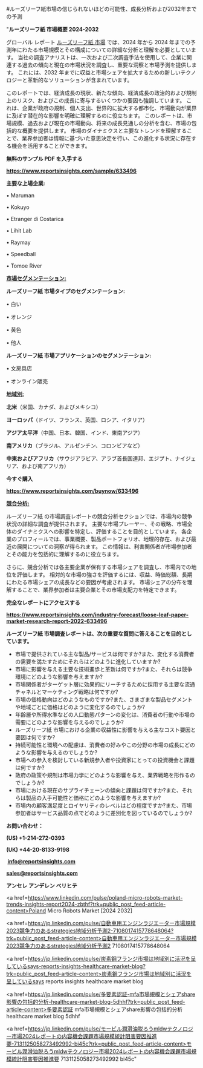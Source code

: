 #ルーズリーフ紙市場の信じられないほどの可能性、成長分析および2032年までの予測

"<strong>ルーズリーフ紙 市場概要 2024-2032</strong>

グローバル レポート <a href=https://www.reportsinsights.com/sample/633496>ルーズリーフ紙 市場</a> では、2024 年から 2024 年までの予測年にわたる市場規模とその構成についての詳細な分析と理解を必要としています。 当社の調査アナリストは、一次および二次調査手法を使用して、企業に関連する過去の傾向と現在の市場状況を調査し、重要な洞察と市場予測を提供します。 これには、2032 年までに収益と市場シェアを拡大​​するための新しいテクノロジーと革新的なソリューションが含まれています。

このレポートでは、経済成長の現状、新たな傾向、経済成長の政治的および規制上のリスク、およびこの成長に寄与するいくつかの要因も強調しています。 これは、企業が政府の規制、個人支出、世界的に拡大する都市化、市場動向が業界に及ぼす潜在的な影響を明確に理解するのに役立ちます。 このレポートは、市場規模、過去および現在の市場動向、将来の成長見通しの分析を含む、市場の包括的な概要を提供します。 市場のダイナミクスと主要なトレンドを理解することで、業界参加者は情報に基づいた意思決定を行い、この進化する状況に存在する機会を活用することができます。

<strong><b>無料のサンプル PDF を入手する</b></strong>

<a href=https://www.reportsinsights.com/sample/633496><strong><u>https://www.reportsinsights.com/sample/633496</u></strong></a>

<strong>主要な上場企業:</strong>

• Maruman

• Kokuyo

• Etranger di Costarica

• Lihit Lab

• Raymay

• Speedball

• Tomoe River

<strong><u>市場セグメンテーション</u></strong><strong><u>:</u></strong>

<strong>ルーズリーフ紙 市場タイプのセグメンテーション:</strong>

• 白い

• オレンジ

• 黄色

• 他人

<strong>ルーズリーフ紙 市場アプリケーションのセグメンテーション:</strong>

• 文房具店

• オンライン販売

<strong><u>地域別</u></strong><strong><u>:</u></strong>

<strong>北米</strong>（米国、カナダ、およびメキシコ）

<strong>ヨーロッパ</strong>（ドイツ、フランス、英国、ロシア、イタリア）

<strong>アジア太平洋</strong>（中国、日本、韓国、インド、東南アジア）

<strong>南アメリカ</strong>（ブラジル、アルゼンチン、コロンビアなど）

<strong>中東およびアフリカ</strong>（サウジアラビア、アラブ首長国連邦、エジプト、ナイジェリア、および南アフリカ）

<strong>今すぐ購入</strong>

<a href=https://www.reportsinsights.com/buynow/633496><strong><u>https://www.reportsinsights.com/buynow/633496</u></strong></a>

<strong><u>競合分析:</u></strong>

ルーズリーフ紙 の市場調査レポートの競合分析セクションでは、市場内の競争状況の詳細な調査が提供されます。 主要な市場プレーヤー、その戦略、市場全体のダイナミクスへの影響を特定し、評価することを目的としています。 各企業のプロフィールでは、事業概要、製品ポートフォリオ、地理的存在、および最近の展開についての洞察が得られます。 この情報は、利害関係者が市場参加者とその能力を包括的に理解するのに役立ちます。

さらに、競合分析では各主要企業が保有する市場シェアを調査し、市場内での地位を評価します。 相対的な市場の強さを評価するには、収益、時価総額、長期にわたる市場シェアの成長などの要因が考慮されます。 市場シェアの分布を理解することで、業界参加者は主要企業とその市場支配力を特定できます。

<strong>完全なレポートにアクセスする</strong>

<a href=https://www.reportsinsights.com/industry-forecast/loose-leaf-paper-market-research-report-2022-633496><strong><u><b>https://www.reportsinsights.com/industry-forecast/loose-leaf-paper-market-research-report-2022-633496</b></u></strong></a>

<strong><b>ルーズリーフ紙 市場調査レポートは、次の重要な質問に答えることを目的としています。</b></strong>
<ul>
  <li>市場で提供されている主な製品/サービスは何ですか?また、変化する消費者の需要を満たすためにそれらはどのように進化していますか?</li>
  <li>市場に影響を与える主要な技術進歩と革新は何ですか?また、それらは競争環境にどのような影響を与えますか?</li>
  <li>市場関係者がターゲット層に効果的にリーチするために採用する主要な流通チャネルとマーケティング戦略は何ですか?</li>
  <li>市場の価格動向はどのようなものですか?また、さまざまな製品セグメントや地域ごとに価格はどのように変化するのでしょうか?</li>
  <li>年齢層や所得水準などの人口動態パターンの変化は、消費者の行動や市場の需要にどのような影響を与えるのでしょうか?</li>
  <li>ルーズリーフ紙 市場における企業の収益性に影響を与える主なコスト要因と要因は何ですか?</li>
  <li>持続可能性と環境への配慮は、消費者の好みやこの分野の市場の成長にどのような影響を与えるのでしょうか?</li>
  <li>市場への参入を検討している新規参入者や投資家にとっての投資機会と課題は何ですか?</li>
  <li>政府の政策や規制は市場力学にどのような影響を与え、業界戦略を形作るのでしょうか?</li>
  <li>市場における現在のサプライチェーンの傾向と課題は何ですか?また、それらは製品の入手可能性と価格にどのような影響を与えますか?</li>
  <li>市場内の顧客満足度とロイヤリティのレベルはどの程度ですか?また、市場参加者はサービス品質の点でどのように差別化を図っているのでしょうか?</li>
</ul>
<strong>お問い合わせ：</strong>

<strong>(US) +1-214-272-0393</strong>

<strong>(UK) +44-20-8133-9198</strong>

<strong> </strong><a href=info@reportsinsights.com><strong><u>info@reportsinsights.com</u></strong></a>

<a href=sales@reportsinsights.com><strong><u>sales@reportsinsights.com</u></strong></a>

<strong>アンセレ アンデレン ベリヒテ</strong>

<a href=https://www.linkedin.com/pulse/poland-micro-robots-market-trends-insights-report2024-zbthf?trk=public_post_feed-article-content>Poland Micro Robots Market [2024 2032]</a>

<a href=https://jp.linkedin.com/pulse/自動車用エンジンラジエーター市場規模2023競争力のあるstrategies地域分析予測2-7108017415778648064?trk=public_post_feed-article-content>自動車用エンジンラジエーター市場規模2023競争力のあるstrategies地域分析予測2 7108017415778648064</a>

<a href=https://jp.linkedin.com/pulse/炭素鋼フランジ市場は地域別に活況を呈しているsays-reports-insights-healthcare-market-blog?trk=public_post_feed-article-content>炭素鋼フランジ市場は地域別に活況を呈しているsays reports insights healthcare market blog</a>

<a href=https://jp.linkedin.com/pulse/多要素認証-mfa市場規模とシェアshare影響の包括的分析-healthcare-market-blog-5dhhf?trk=public_post_feed-article-content>多要素認証 mfa市場規模とシェアshare影響の包括的分析 healthcare market blog 5dhhf</a>

<a href=https://jp.linkedin.com/pulse/モービル潤滑油脱ろうmldwテクノロジー市場2024レポートの内容機会課題市場規模統計阻害要因推進要-7131125058273492992-bi45c?trk=public_post_feed-article-content>モービル潤滑油脱ろうmldwテクノロジー市場2024レポートの内容機会課題市場規模統計阻害要因推進要 7131125058273492992 bi45c</a>"
